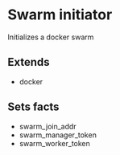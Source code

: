 # Swarm initiator

Initializes a docker swarm

## Extends

- docker

## Sets facts

- swarm_join_addr
- swarm_manager_token
- swarm_worker_token
